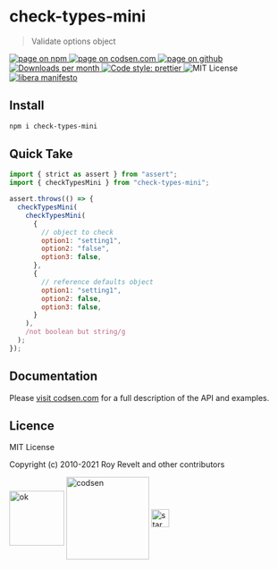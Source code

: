 # check-types-mini

> Validate options object

<div class="package-badges">
  <a href="https://www.npmjs.com/package/check-types-mini" rel="nofollow noreferrer noopener">
    <img src="https://img.shields.io/badge/-npm-blue?style=flat-square" alt="page on npm">
  </a>
  <a href="https://codsen.com/os/check-types-mini" rel="nofollow noreferrer noopener">
    <img src="https://img.shields.io/badge/-codsen-blue?style=flat-square" alt="page on codsen.com">
  </a>
  <a href="https://github.com/codsen/codsen/tree/main/packages/check-types-mini" rel="nofollow noreferrer noopener">
    <img src="https://img.shields.io/badge/-github-blue?style=flat-square" alt="page on github">
  </a>
  <a href="https://npmcharts.com/compare/check-types-mini?interval=30" rel="nofollow noreferrer noopener" target="_blank">
    <img src="https://img.shields.io/npm/dm/check-types-mini.svg?style=flat-square" alt="Downloads per month">
  </a>
  <a href="https://prettier.io" rel="nofollow noreferrer noopener" target="_blank">
    <img src="https://img.shields.io/badge/code_style-prettier-brightgreen.svg?style=flat-square" alt="Code style: prettier">
  </a>
  <img src="https://img.shields.io/badge/licence-MIT-brightgreen.svg?style=flat-square" alt="MIT License">
  <a href="https://liberamanifesto.com" rel="nofollow noreferrer noopener" target="_blank">
    <img src="https://img.shields.io/badge/libera-manifesto-lightgrey.svg?style=flat-square" alt="libera manifesto">
  </a>
</div>

## Install

```bash
npm i check-types-mini
```

## Quick Take

```js
import { strict as assert } from "assert";
import { checkTypesMini } from "check-types-mini";

assert.throws(() => {
  checkTypesMini(
    checkTypesMini(
      {
        // object to check
        option1: "setting1",
        option2: "false",
        option3: false,
      },
      {
        // reference defaults object
        option1: "setting1",
        option2: false,
        option3: false,
      }
    ),
    /not boolean but string/g
  );
});
```

## Documentation

Please [visit codsen.com](https://codsen.com/os/check-types-mini/) for a full description of the API and examples.

## Licence

MIT License

Copyright (c) 2010-2021 Roy Revelt and other contributors


<img src="https://codsen.com/images/png-codsen-ok.png" width="98" alt="ok" align="center"> <img src="https://codsen.com/images/png-codsen-1.png" width="148" alt="codsen" align="center"> <img src="https://codsen.com/images/png-codsen-star-small.png" width="32" alt="star" align="center">

